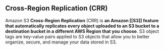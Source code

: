 

## **Cross-Region Replication** (CRR)  

Amazon S3 **Cross-Region Replication** (CRR) is **an Amazon [[S3]] feature that automatically replicates every object uploaded to an S3 bucket to a destination bucket in a different AWS Region that you choose**. S3 object tags are key-value pairs applied to S3 objects that allow you to better organize, secure, and manage your data stored in S3.